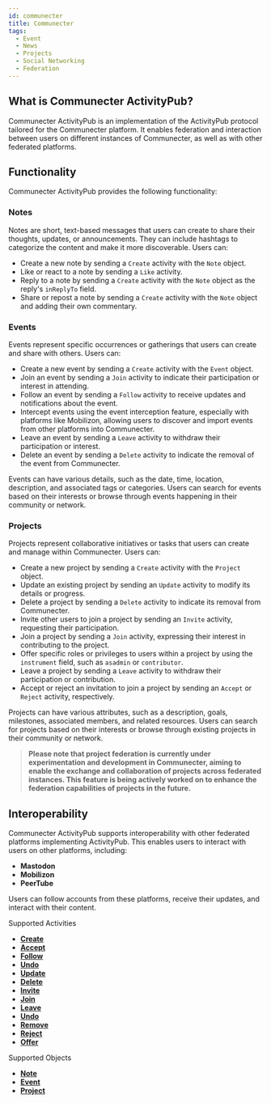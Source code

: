 ```yaml
---
id: communecter
title: Communecter
tags:
  - Event
  - News 
  - Projects
  - Social Networking
  - Federation
---
```



## What is Communecter ActivityPub?

Communecter ActivityPub is an implementation of the ActivityPub protocol tailored for the Communecter platform. It enables federation and interaction between users on different instances of Communecter, as well as with other federated platforms.

## Functionality

Communecter ActivityPub provides the following functionality:

### Notes

Notes are short, text-based messages that users can create to share their thoughts, updates, or announcements. They can include hashtags to categorize the content and make it more discoverable. Users can:

- Create a new note by sending a `Create` activity with the `Note` object.
- Like or react to a note by sending a `Like` activity.
- Reply to a note by sending a `Create` activity with the `Note` object as the reply's `inReplyTo` field.
- Share or repost a note by sending a `Create` activity with the `Note` object and adding their own commentary.

### Events

Events represent specific occurrences or gatherings that users can create and share with others. Users can:

- Create a new event by sending a `Create` activity with the `Event` object.
- Join an event by sending a `Join` activity to indicate their participation or interest in attending.
- Follow an event by sending a `Follow` activity to receive updates and notifications about the event.
- Intercept events using the event interception feature, especially with platforms like Mobilizon, allowing users to discover and import events from other platforms into Communecter.
- Leave an event by sending a `Leave` activity to withdraw their participation or interest.
- Delete an event by sending a `Delete` activity to indicate the removal of the event from Communecter.

Events can have various details, such as the date, time, location, description, and associated tags or categories. Users can search for events based on their interests or browse through events happening in their community or network.


### Projects

Projects represent collaborative initiatives or tasks that users can create and manage within Communecter. Users can:

- Create a new project by sending a `Create` activity with the `Project` object.
- Update an existing project by sending an `Update` activity to modify its details or progress.
- Delete a project by sending a `Delete` activity to indicate its removal from Communecter.
- Invite other users to join a project by sending an `Invite` activity, requesting their participation.
- Join a project by sending a `Join` activity, expressing their interest in contributing to the project.
- Offer specific roles or privileges to users within a project by using the `instrument` field, such as `asadmin` or `contributor`.
- Leave a project by sending a `Leave` activity to withdraw their participation or contribution.
- Accept or reject an invitation to join a project by sending an `Accept` or `Reject` activity, respectively.

Projects can have various attributes, such as a description, goals, milestones, associated members, and related resources. Users can search for projects based on their interests or browse through existing projects in their community or network.

> **Please note that project federation is currently under experimentation and development in Communecter, aiming to enable the exchange and collaboration of projects across federated instances. This feature is being actively worked on to enhance the federation capabilities of projects in the future.**
>


## Interoperability

Communecter ActivityPub supports interoperability with other federated platforms implementing ActivityPub. This enables users to interact with users on other platforms, including:

- **Mastodon**
- **Mobilizon**
- **PeerTube**

Users can follow accounts from these platforms, receive their updates, and interact with their content.


Supported Activities

- [**Create**](activities/create)
- [**Accept**](activities/accept)
- [**Follow**](activities/follow)
- [**Undo**](activities/undo)
- [**Update**](activities/update)
- [**Delete**](activities/delete)
- [**Invite**](activities/invite)
- [**Join**](activities/join)
- [**Leave**](activities/leave)
- [**Undo**](activities/undo)
- [**Remove**](activities/remove)
- [**Reject**](activities/reject)
- [**Offer**](activities/offer)

Supported Objects

- [**Note**](objects/note)
- [**Event**](objects/event)
- [**Project**](objects/project)